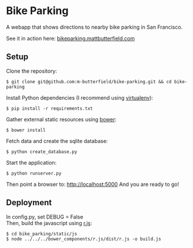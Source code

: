 Bike Parking
======
A webapp that shows directions to nearby bike parking in San Francisco.

See it in action here: [bikeparking.mattbutterfield.com](http://bikeparking.mattbutterfield.com)

**Setup**
-
Clone the repository:

    $ git clone git@github.com:m-butterfield/bike-parking.git && cd bike-parking

Install Python dependencies (I recommend using [virtualenv](https://github.com/pypa/virtualenv)):

    $ pip install -r requirements.txt

Gather external static resources using [bower](http://bower.io/):

    $ bower install

Fetch data and create the sqlite database:

    $ python create_database.py

Start the application:

    $ python runserver.py

Then point a browser to: [http://localhost:5000](http://localhost:5000) And you are ready to go!

**Deployment**
-
In config.py, set DEBUG = False  
Then, build the javascript using [r.js](http://requirejs.org/docs/optimization.html):

    $ cd bike_parking/static/js
    $ node ../../../bower_components/r.js/dist/r.js -o build.js 
